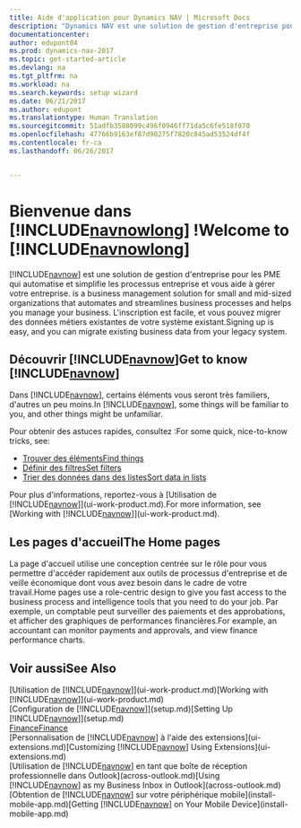 ```yaml
---
title: Aide d'application pour Dynamics NAV | Microsoft Docs
description: "Dynamics NAV est une solution de gestion d'entreprise pour les PME qui automatise et simplifie les processus entreprise et vous aide à gérer votre entreprise."
documentationcenter: 
author: edupont04
ms.prod: dynamics-nav-2017
ms.topic: get-started-article
ms.devlang: na
ms.tgt_pltfrm: na
ms.workload: na
ms.search.keywords: setup wizard
ms.date: 06/21/2017
ms.author: edupont
ms.translationtype: Human Translation
ms.sourcegitcommit: 51adfb3588099c496f0946ff71da5c6fe518f070
ms.openlocfilehash: 47766b9163ef87d90275f7820c845ad53524df4f
ms.contentlocale: fr-ca
ms.lasthandoff: 06/26/2017


---
```


# <a name="welcome-to-includenavnowlongincludesnavnowlongmdmd"></a><span data-ttu-id="29366-103">Bienvenue dans [!INCLUDE[navnowlong](includes/navnowlong_md.md)] !</span><span class="sxs-lookup"><span data-stu-id="29366-103">Welcome to [!INCLUDE[navnowlong](includes/navnowlong_md.md)]</span></span>
[!INCLUDE[navnow](includes/navnow_md.md)]<span data-ttu-id="29366-104"> est une solution de gestion d'entreprise pour les PME qui automatise et simplifie les processus entreprise et vous aide à gérer votre entreprise.</span><span class="sxs-lookup"><span data-stu-id="29366-104"> is a business management solution for small and mid-sized organizations that automates and streamlines business processes and helps you manage your business.</span></span> <span data-ttu-id="29366-105">L'inscription est facile, et vous pouvez migrer des données métiers existantes de votre système existant.</span><span class="sxs-lookup"><span data-stu-id="29366-105">Signing up is easy, and you can migrate existing business data from your legacy system.</span></span>

## <a name="get-to-know-includenavnowincludesnavnowmdmd"></a><span data-ttu-id="29366-106">Découvrir [!INCLUDE[navnow](includes/navnow_md.md)]</span><span class="sxs-lookup"><span data-stu-id="29366-106">Get to know [!INCLUDE[navnow](includes/navnow_md.md)]</span></span>
<span data-ttu-id="29366-107">Dans [!INCLUDE[navnow](includes/navnow_md.md)], certains éléments vous seront très familiers, d'autres un peu moins.</span><span class="sxs-lookup"><span data-stu-id="29366-107">In [!INCLUDE[navnow](includes/navnow_md.md)], some things will be familiar to you, and other things might be unfamiliar.</span></span>  

<span data-ttu-id="29366-108">Pour obtenir des astuces rapides, consultez :</span><span class="sxs-lookup"><span data-stu-id="29366-108">For some quick, nice-to-know tricks, see:</span></span>  

* [<span data-ttu-id="29366-109">Trouver des éléments</span><span class="sxs-lookup"><span data-stu-id="29366-109">Find things</span></span>](ui-search.md)  
* [<span data-ttu-id="29366-110">Définir des filtres</span><span class="sxs-lookup"><span data-stu-id="29366-110">Set filters</span></span>](ui-enter-criteria-filters.md)  
* [<span data-ttu-id="29366-111">Trier des données dans des listes</span><span class="sxs-lookup"><span data-stu-id="29366-111">Sort data in lists</span></span>](ui-sorting.md)  

<span data-ttu-id="29366-112">Pour plus d'informations, reportez-vous à [Utilisation de [!INCLUDE[navnow](includes/navnow_md.md)]](ui-work-product.md).</span><span class="sxs-lookup"><span data-stu-id="29366-112">For more information, see [Working with [!INCLUDE[navnow](includes/navnow_md.md)]](ui-work-product.md).</span></span>  

## <a name="the-home-pages"></a><span data-ttu-id="29366-113">Les pages d'accueil</span><span class="sxs-lookup"><span data-stu-id="29366-113">The Home pages</span></span>
<span data-ttu-id="29366-114">La page d'accueil utilise une conception centrée sur le rôle pour vous permettre d'accéder rapidement aux outils de processus d'entreprise et de veille économique dont vous avez besoin dans le cadre de votre travail.</span><span class="sxs-lookup"><span data-stu-id="29366-114">Home pages use a role-centric design to give you fast access to the business process and intelligence tools that you need to do your job.</span></span> <span data-ttu-id="29366-115">Par exemple, un comptable peut surveiller des paiements et des approbations, et afficher des graphiques de performances financières.</span><span class="sxs-lookup"><span data-stu-id="29366-115">For example, an accountant can monitor payments and approvals, and view finance performance charts.</span></span>  

## <a name="see-also"></a><span data-ttu-id="29366-116">Voir aussi</span><span class="sxs-lookup"><span data-stu-id="29366-116">See Also</span></span>
<span data-ttu-id="29366-117">[Utilisation de [!INCLUDE[navnow](includes/navnow_md.md)]](ui-work-product.md)</span><span class="sxs-lookup"><span data-stu-id="29366-117">[Working with [!INCLUDE[navnow](includes/navnow_md.md)]](ui-work-product.md)</span></span>  
<span data-ttu-id="29366-118">[Configuration de [!INCLUDE[navnow](includes/navnow_md.md)]](setup.md)</span><span class="sxs-lookup"><span data-stu-id="29366-118">[Setting Up [!INCLUDE[navnow](includes/navnow_md.md)]](setup.md)</span></span>  
[<span data-ttu-id="29366-119">Finance</span><span class="sxs-lookup"><span data-stu-id="29366-119">Finance</span></span>](finance-setup.md)  
<span data-ttu-id="29366-120">[Personnalisation de [!INCLUDE[navnow](includes/navnow_md.md)] à l'aide des extensions](ui-extensions.md)</span><span class="sxs-lookup"><span data-stu-id="29366-120">[Customizing [!INCLUDE[navnow](includes/navnow_md.md)] Using Extensions](ui-extensions.md)</span></span>  
<span data-ttu-id="29366-121">[Utilisation de [!INCLUDE[navnow](includes/navnow_md.md)] en tant que boîte de réception professionnelle dans Outlook](across-outlook.md)</span><span class="sxs-lookup"><span data-stu-id="29366-121">[Using [!INCLUDE[navnow](includes/navnow_md.md)] as my Business Inbox in Outlook](across-outlook.md)</span></span>  
<span data-ttu-id="29366-122">[Obtention de [!INCLUDE[navnow](includes/navnow_md.md)] sur votre périphérique mobile](install-mobile-app.md)</span><span class="sxs-lookup"><span data-stu-id="29366-122">[Getting [!INCLUDE[navnow](includes/navnow_md.md)] on Your Mobile Device](install-mobile-app.md)</span></span>  

